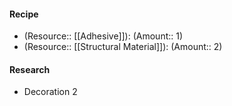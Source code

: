 #### Recipe
- (Resource:: [[Adhesive]]): (Amount:: 1)
- (Resource:: [[Structural Material]]): (Amount:: 2)

#### Research
- Decoration 2